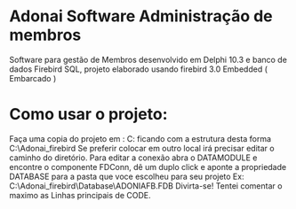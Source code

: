 ﻿# Adonai Software Administração de membros
Software para gestão de Membros desenvolvido em Delphi 10.3 e banco de dados Firebird SQL,
projeto elaborado usando firebird 3.0 Embedded ( Embarcado )


# Como  usar o projeto:
Faça uma copia do projeto em : C: ficando com a estrutura desta forma C:\Adonai_firebird
Se preferir colocar em outro local irá precisar editar o caminho do diretório.
Para editar a conexão abra o DATAMODULE e encontre o componente FDConn, dê um duplo click e aponte a propriedade DATABASE para a pasta que voce  escolheu para seu projeto
Ex: C:\Adonai_firebird\Database\ADONIAFB.FDB
Divirta-se! 
Tentei comentar o maximo as Linhas principais de CODE.

